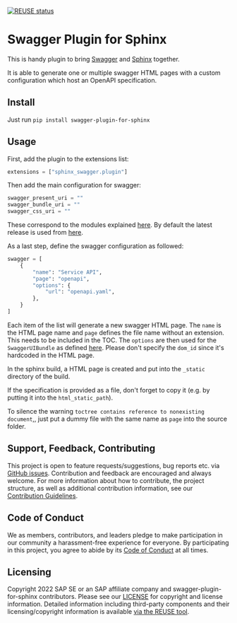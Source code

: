 [![REUSE status](https://api.reuse.software/badge/github.com/SAP/swagger-plugin-for-sphinx)](https://api.reuse.software/info/github.com/SAP/swagger-plugin-for-sphinx)

# Swagger Plugin for Sphinx

This is handy plugin to bring [Swagger](https://swagger.io/) and [Sphinx](https://www.sphinx-doc.org/en/master/) together.

It is able to generate one or multiple swagger HTML pages with a custom configuration which host an OpenAPI specification.

## Install

Just run `pip install swagger-plugin-for-sphinx`


## Usage

First, add the plugin to the extensions list:
```python
extensions = ["sphinx_swagger.plugin"]
```

Then add the main configuration for swagger:
```python
swagger_present_uri = ""
swagger_bundle_uri = ""
swagger_css_uri = ""
```
These correspond to the modules explained [here](https://github.com/swagger-api/swagger-ui/blob/master/docs/usage/installation.md).
By default the latest release is used from [here](https://cdn.jsdelivr.net/npm/swagger-ui-dist@latest).

As a last step, define the swagger configuration as followed:
```python
swagger = [
    {
        "name": "Service API",
        "page": "openapi",
        "options": {
            "url": "openapi.yaml",
        },
    }
]
```
Each item of the list will generate a new swagger HTML page.
The `name` is the HTML page name and `page` defines the file name without an extension. This needs to be included in the TOC.
The `options` are then used for the `SwaggerUIBundle` as defined [here](https://github.com/swagger-api/swagger-ui/blob/master/docs/usage/configuration.md).
Please don't specify the `dom_id` since it's hardcoded in the HTML page.

In the sphinx build, a HTML page is created and put into the `_static` directory of the build.

If the specification is provided as a file, don't forget to copy it (e.g. by putting it into the `html_static_path`).

To silence the warning `toctree contains reference to nonexisting document`,, just put a dummy file with the same name as `page` into the source folder.


## Support, Feedback, Contributing

This project is open to feature requests/suggestions, bug reports etc. via [GitHub issues](https://github.com/SAP/<your-project>/issues). Contribution and feedback are encouraged and always welcome. For more information about how to contribute, the project structure, as well as additional contribution information, see our [Contribution Guidelines](CONTRIBUTING.md).

## Code of Conduct

We as members, contributors, and leaders pledge to make participation in our community a harassment-free experience for everyone. By participating in this project, you agree to abide by its [Code of Conduct](CODE_OF_CONDUCT.md) at all times.

## Licensing

Copyright 2022 SAP SE or an SAP affiliate company and swagger-plugin-for-sphinx contributors.
Please see our [LICENSE](LICENSE) for copyright and license information.
Detailed information including third-party components and their licensing/copyright information is available [via the REUSE tool](https://api.reuse.software/info/github.com/SAP/<your-project>).
